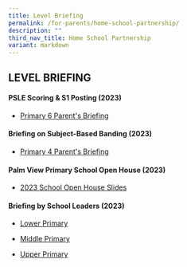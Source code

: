 ```yaml
---
title: Level Briefing
permalink: /for-parents/home-school-partnership/
description: ""
third_nav_title: Home School Partnership
variant: markdown
---
```

## LEVEL BRIEFING


#### PSLE Scoring & S1 Posting  (2023)
* [Primary 6 Parent's Briefing](/files/psle%202023%20-%20parent%20engagement.pdf)

#### Briefing on Subject-Based Banding (2023)
* [Primary 4 Parent's Briefing](/files/For%20Parents%20(2023)/p4%20briefing%20on%20sbb%202023_18%20august%202023_final%20(1).pdf)

#### Palm View Primary School Open House   (2023)
* [2023 School Open House Slides](/files/For%20Parents%20(2023)/2023%20palm%20view%20open%20house%20slides.pdf)

#### Briefing by School Leaders (2023)

*  [Lower Primary](/files/For%20Parents%20(2023)/Lower%20Pri%20Parents'%20Briefing%20Slides%20-%2017%20Feb%202023%20Final_V2.pdf)

* [Middle Primary](/files/For%20Parents%20(2023)/Middle%20Pri%20Briefing%20to%20Parents%20on%2010%20Feb%202023%20Final.pdf)
* [Upper Primary](/files/For%20Parents%20(2023)/Upper%20Primary%20Briefing%20to%20Parents%20on%203%20Feb%202023.pdf)